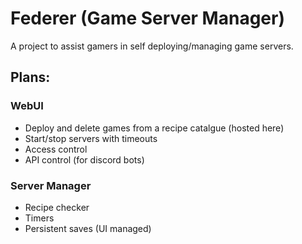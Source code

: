# Federer (Game Server Manager)

A project to assist gamers in self deploying/managing game servers.

## Plans:
### WebUI
- Deploy and delete games from a recipe catalgue (hosted here)
- Start/stop servers with timeouts
- Access control
- API control (for discord bots)

### Server Manager
- Recipe checker
- Timers
- Persistent saves (UI managed)
